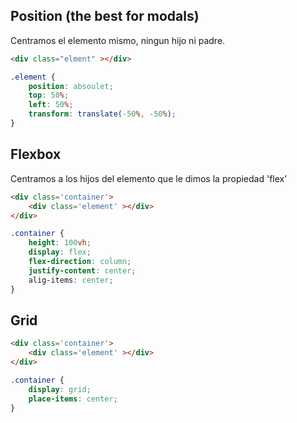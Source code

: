 ## Position (the best for modals)

Centramos el elemento mismo, ningun hijo ni padre.

```html
<div class="elment" ></div>
```
```css
.element {
	position: absoulet;
	top: 50%;
	left: 50%;
	transform: translate(-50%, -50%);
}
```

## Flexbox

Centramos a los hijos del elemento que le dimos la propiedad 'flex'

```html
<div class='container'>
	<div class='element' ></div>
</div>
```
```css
.container {
	height: 100vh;
	display: flex;
	flex-direction: column;
	justify-content: center;
	alig-items: center;
}
```

## Grid

```html
<div class='container'>
	<div class='element' ></div>
</div>
```
```css
.container {
	display: grid;
	place-items: center;
}
```